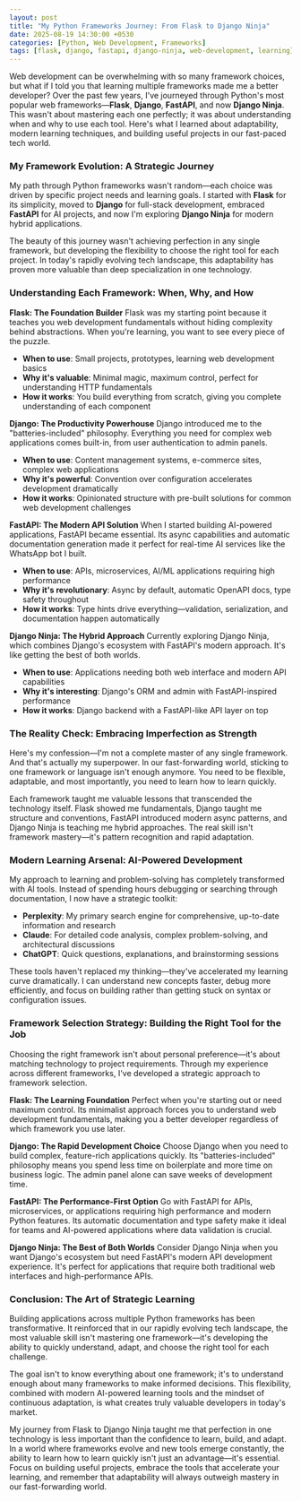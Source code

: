 ```yaml
---
layout: post
title: "My Python Frameworks Journey: From Flask to Django Ninja"
date: 2025-08-19 14:30:00 +0530
categories: [Python, Web Development, Frameworks]
tags: [flask, django, fastapi, django-ninja, web-development, learning]
---
```


Web development can be overwhelming with so many framework choices, but what if I told you that learning multiple frameworks made me a better developer? Over the past few years, I've journeyed through Python's most popular web frameworks—**Flask**, **Django**, **FastAPI**, and now **Django Ninja**. This wasn't about mastering each one perfectly; it was about understanding when and why to use each tool. Here's what I learned about adaptability, modern learning techniques, and building useful projects in our fast-paced tech world.

### My Framework Evolution: A Strategic Journey

My path through Python frameworks wasn't random—each choice was driven by specific project needs and learning goals. I started with **Flask** for its simplicity, moved to **Django** for full-stack development, embraced **FastAPI** for AI projects, and now I'm exploring **Django Ninja** for modern hybrid applications.

The beauty of this journey wasn't achieving perfection in any single framework, but developing the flexibility to choose the right tool for each project. In today's rapidly evolving tech landscape, this adaptability has proven more valuable than deep specialization in one technology.

### Understanding Each Framework: When, Why, and How

**Flask: The Foundation Builder**
Flask was my starting point because it teaches you web development fundamentals without hiding complexity behind abstractions. When you're learning, you want to see every piece of the puzzle.

- **When to use**: Small projects, prototypes, learning web development basics
- **Why it's valuable**: Minimal magic, maximum control, perfect for understanding HTTP fundamentals
- **How it works**: You build everything from scratch, giving you complete understanding of each component

**Django: The Productivity Powerhouse**
Django introduced me to the "batteries-included" philosophy. Everything you need for complex web applications comes built-in, from user authentication to admin panels.

- **When to use**: Content management systems, e-commerce sites, complex web applications
- **Why it's powerful**: Convention over configuration accelerates development dramatically
- **How it works**: Opinionated structure with pre-built solutions for common web development challenges

**FastAPI: The Modern API Solution**
When I started building AI-powered applications, FastAPI became essential. Its async capabilities and automatic documentation generation made it perfect for real-time AI services like the WhatsApp bot I built.

- **When to use**: APIs, microservices, AI/ML applications requiring high performance
- **Why it's revolutionary**: Async by default, automatic OpenAPI docs, type safety throughout
- **How it works**: Type hints drive everything—validation, serialization, and documentation happen automatically

**Django Ninja: The Hybrid Approach**
Currently exploring Django Ninja, which combines Django's ecosystem with FastAPI's modern approach. It's like getting the best of both worlds.

- **When to use**: Applications needing both web interface and modern API capabilities
- **Why it's interesting**: Django's ORM and admin with FastAPI-inspired performance
- **How it works**: Django backend with a FastAPI-like API layer on top

### The Reality Check: Embracing Imperfection as Strength

Here's my confession—I'm not a complete master of any single framework. And that's actually my superpower. In our fast-forwarding world, sticking to one framework or language isn't enough anymore. You need to be flexible, adaptable, and most importantly, you need to learn how to learn quickly.

Each framework taught me valuable lessons that transcended the technology itself. Flask showed me fundamentals, Django taught me structure and conventions, FastAPI introduced modern async patterns, and Django Ninja is teaching me hybrid approaches. The real skill isn't framework mastery—it's pattern recognition and rapid adaptation.

### Modern Learning Arsenal: AI-Powered Development

My approach to learning and problem-solving has completely transformed with AI tools. Instead of spending hours debugging or searching through documentation, I now have a strategic toolkit:

- **Perplexity**: My primary search engine for comprehensive, up-to-date information and research
- **Claude**: For detailed code analysis, complex problem-solving, and architectural discussions  
- **ChatGPT**: Quick questions, explanations, and brainstorming sessions

These tools haven't replaced my thinking—they've accelerated my learning curve dramatically. I can understand new concepts faster, debug more efficiently, and focus on building rather than getting stuck on syntax or configuration issues.

### Framework Selection Strategy: Building the Right Tool for the Job

Choosing the right framework isn't about personal preference—it's about matching technology to project requirements. Through my experience across different frameworks, I've developed a strategic approach to framework selection.

**Flask: The Learning Foundation**
Perfect when you're starting out or need maximum control. Its minimalist approach forces you to understand web development fundamentals, making you a better developer regardless of which framework you use later.

**Django: The Rapid Development Choice**
Choose Django when you need to build complex, feature-rich applications quickly. Its "batteries-included" philosophy means you spend less time on boilerplate and more time on business logic. The admin panel alone can save weeks of development time.

**FastAPI: The Performance-First Option**
Go with FastAPI for APIs, microservices, or applications requiring high performance and modern Python features. Its automatic documentation and type safety make it ideal for teams and AI-powered applications where data validation is crucial.

**Django Ninja: The Best of Both Worlds**
Consider Django Ninja when you want Django's ecosystem but need FastAPI's modern API development experience. It's perfect for applications that require both traditional web interfaces and high-performance APIs.

### Conclusion: The Art of Strategic Learning

Building applications across multiple Python frameworks has been transformative. It reinforced that in our rapidly evolving tech landscape, the most valuable skill isn't mastering one framework—it's developing the ability to quickly understand, adapt, and choose the right tool for each challenge.

The goal isn't to know everything about one framework; it's to understand enough about many frameworks to make informed decisions. This flexibility, combined with modern AI-powered learning tools and the mindset of continuous adaptation, is what creates truly valuable developers in today's market.

My journey from Flask to Django Ninja taught me that perfection in one technology is less important than the confidence to learn, build, and adapt. In a world where frameworks evolve and new tools emerge constantly, the ability to learn how to learn quickly isn't just an advantage—it's essential. Focus on building useful projects, embrace the tools that accelerate your learning, and remember that adaptability will always outweigh mastery in our fast-forwarding world.

